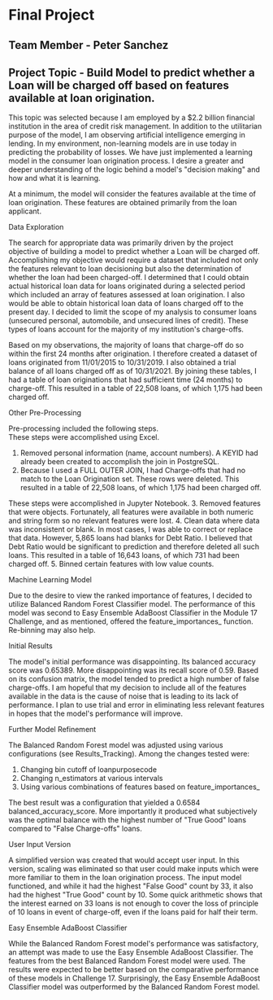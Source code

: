 # Final Project

## Team Member - Peter Sanchez

## Project Topic - Build Model to predict whether a Loan will be charged off based on features available at loan origination. 

 
This topic was selected because I am employed by a $2.2 billion financial institution in the area of credit risk management.  In addition to the utilitarian purpose of the model, I am observing artificial intelligence emerging in lending.  In my environment, non-learning models are in use today in predicting the probability of losses.  We have just implemented a learning model in the consumer loan origination process.  I desire a greater and deeper understanding of the logic behind a model's "decision making" and how and what it is learning.  

At a minimum, the model will consider the features available at the time of loan origination.  These features are obtained primarily from the loan applicant.  
 

Data Exploration

The search for appropriate data was primarily driven by the project objective of building a model to predict whether a Loan will be charged off. Accomplishing my objective would require a dataset that included not only the features relevant to loan decisioning but also the determination of whether the loan had been charged-off.  I determined that I could obtain actual historical loan data for loans originated during a selected period which included an array of features assessed at loan origination. I also would be able to obtain historical loan data of loans charged off to the present day. I decided to limit the scope of my analysis to consumer loans (unsecured personal, automobile, and unsecured lines of credit).  These types of loans account for the majority of my institution's charge-offs. 

Based on my observations, the majority of loans that charge-off do so within the first 24 months after origination.  I therefore created a dataset of loans originated from 11/01/2015 to 10/31/2019.  I also obtained a trial balance of all loans charged off as of 10/31/2021.  By joining these tables, I had a table of loan originations that had sufficient time (24 months) to charge-off.  This resulted in a table of 22,508 loans, of which 1,175 had been charged off.

Other Pre-Processing

Pre-processing included the following steps.  
These steps were accomplished using Excel.
1. Removed personal information (name, account numbers).  A KEYID had already been created to accomplish the join in PostgreSQL.
2. Because I used a FULL OUTER JOIN, I had Charge-offs that had no match to the Loan Origination set.  These rows were deleted.  This resulted in a table of 22,508 loans, of which 1,175 had been charged off.

These steps were accomplished in Jupyter Notebook.
3. Removed features that were objects. Fortunately, all features were available in both numeric and string form so no relevant features were lost.
4. Clean data where data was inconsistent or blank.  In most cases, I was able to correct or replace that data.  However, 5,865 loans had blanks for Debt Ratio.  I believed that Debt Ratio would be significant to prediction and therefore deleted all such loans. This resulted in a table of 16,643 loans, of which 731 had been charged off.
5. Binned certain features with low value counts. 

Machine Learning Model

Due to the desire to view the ranked importance of features, I decided to utilize Balanced Random Forest Classifier model. The performance of this model was second to Easy Ensemble AdaBoost Classifier in the Module 17 Challenge, and as mentioned, offered the feature_importances_ function.  Re-binning may also help. 

Initial Results

The model's initial performance was disappointing.  Its balanced accuracy score was 0.65389.  More disappointing was its recall score of 0.59.  Based on its confusion matrix, the model tended to predict a high number of false charge-offs.  I am hopeful that my decision to include all of the features available in the data is the cause of noise that is leading to its lack of performance.  I plan to use trial and error in eliminating less relevant features in hopes that the model's performance will improve. 


Further Model Refinement

The Balanced Random Forest model was adjusted using various configurations (see Results_Tracking).  Among the changes tested were:
1. Changing bin cutoff of loanpurposecode
2. Changing n_estimators at various intervals
3. Using various combinations of features based on feature_importances_

The best result was a configuration that yielded a 0.6584 balanced_accuracy_score.  More importantly it produced what subjectively was the optimal balance with the highest number of "True Good" loans compared to "False Charge-offs" loans.

User Input Version

A simplified version was created that would accept user input.  In this version, scaling was eliminated so that user could make inputs which were more familiar to them in the loan origination process.  The input model functioned, and while it had the highest "False Good" count by 33, it also had the highest "True Good" count by 10.  Some quick arithmetic shows that the interest earned on 33 loans is not enough to cover the loss of principle of 10 loans in event of charge-off, even if the loans paid for half their term.

Easy Ensemble AdaBoost Classifier

While the Balanced Random Forest model's performance was satisfactory, an attempt was made to use the Easy Ensemble AdaBoost Classifier.  The features from the best Balanced Random Forest model were used.  The results were expected to be better based on the comparative performance of these models in Challenge 17.  Surprisingly, the Easy Ensemble AdaBoost Classifier model was outperformed by the Balanced Random Forest model.


